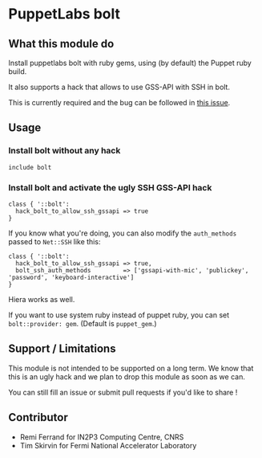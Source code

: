 # PuppetLabs bolt

## What this module do

Install puppetlabs bolt with ruby gems, using (by default) the Puppet ruby build.

It also supports a hack that allows to use GSS-API with SSH in bolt.

This is currently required and the bug can be followed in [this issue](https://tickets.puppetlabs.com/browse/BOLT-168).

## Usage

### Install bolt without any hack

```puppet
include bolt
```

### Install bolt and activate the ugly SSH GSS-API hack

```puppet
class { '::bolt':
  hack_bolt_to_allow_ssh_gssapi => true
}
```

If you know what you're doing, you can also modify the `auth_methods` passed to `Net::SSH` like this:

```puppet
class { '::bolt':
  hack_bolt_to_allow_ssh_gssapi => true,
  bolt_ssh_auth_methods         => ['gssapi-with-mic', 'publickey', 'password', 'keyboard-interactive']
}
```

Hiera works as well.

If you want to use system ruby instead of puppet ruby, you can set
`bolt::provider: gem`.  (Default is `puppet_gem`.)

## Support / Limitations

This module is not intended to be supported on a long term. We know that this is an ugly hack and we plan to drop this module
as soon as we can.

You can still fill an issue or submit pull requests if you'd like to share !

## Contributor

* Remi Ferrand for IN2P3 Computing Centre, CNRS
* Tim Skirvin for Fermi National Accelerator Laboratory
